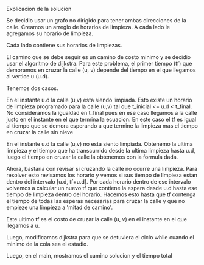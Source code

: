Explicacion de la solucion

Se decidio usar un grafo no dirigido para tener ambas direcciones de la calle.
Creamos un arreglo de horarios de limpieza. A cada lado le agregamos su
horario de limpieza.

Cada lado contiene sus horarios de limpiezas.

El camino que se debe seguir es un camino de costo minimo y se decidio usar el algoritmo
de dijkstra. Para este problema, el primer tiempo (tf) que demoramos en cruzar la calle (u, v)
depende del tiempo en el que llegamos al vertice u (u.d). 

Tenemos dos casos.

En el instante u.d la calle (u,v) esta siendo limpiada. Esto existe un horario de limpieza
programado para la calle (u,v) tal que t_inicial <= u.d < t_final. No consideramos la igualdad
en t_final pues en ese caso llegamos a la calle justo en el instante en el que termina la 
ecuacion. En este caso el tf es igual al tiempo que se demora esperando a que termine la limpieza
mas el tiempo en cruzar la calle sin nieve

En el instante u.d la calle (u,v) no esta siento limpiada. Obtenemo la ultima limpieza y 
el tiempo que ha transcurrido desde la ultima limpieza hasta u.d, luego el tiempo en cruzar la 
calle la obtenemos con la formula dada.

Ahora, bastaria con revisar si cruzando la calle no ocurre una limpieza. Para resolver esto
revisamos los horario y vemos si sus tiempo de limpieza estan dentro del intervalo [u.d, tf+u.d].
Por cada horario dentro de ese intervalo volvemos a calcular un nuevo tf que contiene la espera
desde u.d hasta ese tiempo de limpieza dentro del horario. Hacemos esto hasta que tf contenga
el tiempo de todas las esperas necesarias para cruzar la calle y que no empieze una limpieza a 'mitad
de camino'.

Este ultimo tf es el costo de cruzar la calle (u, v) en el instante en el que llegamos a u.

Luego, modificamos dijkstra para que se detuviera el ciclo while cuando el minimo de la cola 
sea el estadio.

Luego, en el main, mostramos el camino solucion y el tiempo total